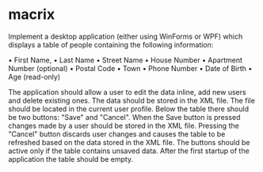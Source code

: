# macrix
Implement a desktop application (either using WinForms or WPF) which displays a table of people containing the following information:

• First Name,
• Last Name
• Street Name
• House Number
• Apartment Number (optional)
• Postal Code
• Town
• Phone Number
• Date of Birth
• Age (read-only)

The application should allow a user to edit the data inline, add new users and delete existing ones. The data should be stored in the XML
file. The file should be located in the current user profile. Below the table there should be two buttons: "Save" and "Cancel".
When the Save button is pressed changes made by a user should be stored in the XML file. Pressing the "Cancel" button discards user changes and causes the table to be refreshed based on the data stored in the XML file. The buttons should be active only if the table contains unsaved data. After the first startup of the application the table should be empty.


